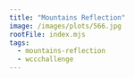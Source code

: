 ```yaml
---
title: "Mountains Reflection"
image: /images/plots/566.jpg
rootFile: index.mjs
tags:
  - mountains-reflection
  - wccchallenge
---
```

